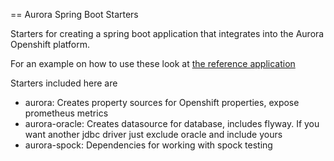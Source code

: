 == Aurora Spring Boot Starters

Starters for creating a spring boot application that integrates into the Aurora Openshift platform.

For an example on how to use these look at [the reference application](https://git.aurora.skead.no/projects/AOP/repos/openshift-referanse-springboot-server/browse)

Starters included here are
- aurora: Creates property sources for Openshift properties, expose prometheus metrics
- aurora-oracle: Creates datasource for database, includes flyway. If you want another jdbc driver just exclude oracle and include yours
- aurora-spock: Dependencies for working with spock testing

